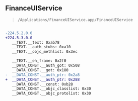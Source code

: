 ## FinanceUIService

> `/Applications/FinanceUIService.app/FinanceUIService`

```diff

-224.5.2.0.0
+224.5.3.0.0
   __TEXT.__text: 0xab78
   __TEXT.__auth_stubs: 0xa10
   __TEXT.__objc_methlist: 0x3ec

   __TEXT.__eh_frame: 0x2f0
   __DATA_CONST.__auth_got: 0x508
   __DATA_CONST.__got: 0x180
-  __DATA_CONST.__auth_ptr: 0x2a8
+  __DATA_CONST.__auth_ptr: 0x288
   __DATA_CONST.__const: 0xb28
   __DATA_CONST.__objc_classlist: 0x30
   __DATA_CONST.__objc_protolist: 0x30

```
